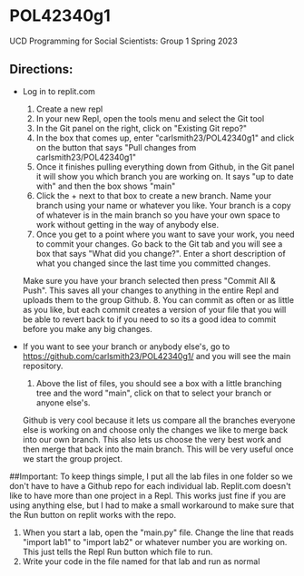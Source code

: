 # POL42340g1
UCD Programming for Social Scientists: Group 1 Spring 2023

## Directions:
* Log in to replit.com
   1. Create a new repl
   2. In your new Repl, open the tools menu and select the Git tool
   3. In the Git panel on the right, click on "Existing Git repo?"
   4. In the box that comes up, enter "carlsmith23/POL42340g1" and click on the button that says "Pull changes from carlsmith23/POL42340g1"
   5. Once it finishes pulling everything down from Github, in the Git panel it will show you which branch you are working on. It says "up to date with" and then the box shows "main"
   6. Click the + next to that box to create a new branch. Name your branch using your name or whatever you like. Your branch is a copy of whatever is in the main branch so you have your own space to work without getting in the way of anybody else.
   7. Once you get to a point where you want to save your work, you need to commit your changes. Go back to the Git tab and you will see a box that says "What did you change?". Enter a short description of what you changed since the last time you committed changes. 

    Make sure you have your branch selected then press "Commit All & Push". This saves all your changes to anything in the entire Repl and uploads them to the group Github.
   8. You can commit as often or as little as you like, but each commit creates a version of your file that you will be able to revert back to if you need to so its a good idea to commit before you make any big changes.
* If you want to see your branch or anybody else's, go to https://github.com/carlsmith23/POL42340g1/ and you will see the main repository.
   1. Above the list of files, you should see a box with a little branching tree and the word "main", click on that to select your branch or anyone else's. 
   
    Github is very cool because it lets us compare all the branches everyone else is working on and choose only the changes we like to merge back into our own branch. This also lets us choose the very best work and then merge that back into the main branch. This will be very useful once we start the group project.

##Important:
To keep things simple, I put all the lab files in one folder so we don't have to have a Github repo for each individual lab. Replit.com doesn't like to have more than one project in a Repl. This works just fine if you are using anything else, but I had to make a small workaround to make sure that the Run button on replit works with the repo.
 
1. When you start a lab, open the "main.py" file. Change the line that reads "import lab1" to "import lab2" or whatever number you are working on. This just tells the Repl Run button which file to run.
2. Write your code in the file named for that lab and run as normal
   
